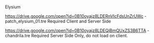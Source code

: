 Elysium


https://drive.google.com/open?id=0B10oyajz8LDERnVIcFdsUnZrUWc  -  patch_elysium_01.tre    Required Client and Server Side


https://drive.google.com/open?id=0B10oyajz8LDEQjBmQUxZS3B6TTA - chandrila.tre   Required Server Side Only, do not load on client.
